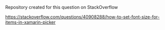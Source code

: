 Repository created for this question on StackOverflow 

https://stackoverflow.com/questions/40908288/how-to-set-font-size-for-items-in-xamarin-picker
